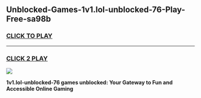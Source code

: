 
## Unblocked-Games-1v1.lol-unblocked-76-Play-Free-sa98b
<h3>
<a href="https://premium76.site?title=1v1.lol-unblocked-76&ref=09A">CLICK TO PLAY</a></h3>
<hr>

<h3>
<a href="https://premium76.site?title=1v1.lol-unblocked-76&ref=09A">CLICK 2 PLAY</a>
  
</h3>

<a href="https://premium76.site?title=1v1.lol-unblocked-76&ref=09A"><img src="https://clearcache.store/games.png"></a>


**1v1.lol-unblocked-76 games unblocked: Your Gateway to Fun and Accessible Online Gaming**
